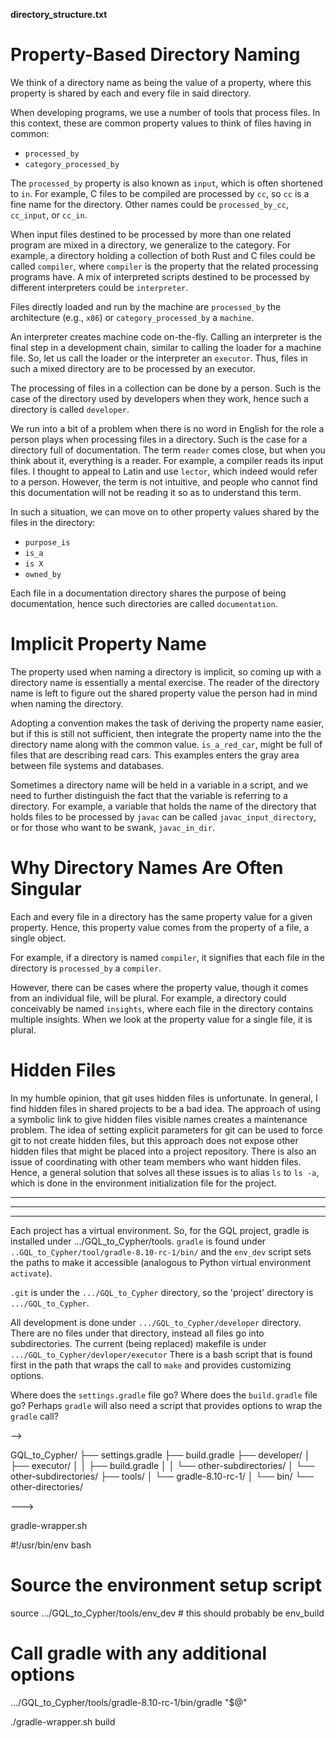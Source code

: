 **directory_structure.txt**

# Property-Based Directory Naming

We think of a directory name as being the value of a property, where this
property is shared by each and every file in said directory.

When developing programs, we use a number of tools that process files. In this
context, these are common property values to think of files having in common:

* `processed_by`
* `category_processed_by`

The `processed_by` property is also known as `input`, which is often shortened
to `in`. For example, C files to be compiled are processed by `cc`, so `cc` is a
fine name for the directory. Other names could be `processed_by_cc`, `cc_input`,
or `cc_in`.

When input files destined to be processed by more than one related program are
mixed in a directory, we generalize to the category. For example, a directory
holding a collection of both Rust and C files could be called `compiler`, where
`compiler` is the property that the related processing programs have. A mix of
interpreted scripts destined to be processed by different interpreters could be
`interpreter`.

Files directly loaded and run by the machine are `processed_by` the architecture
(e.g., `x86`) or `category_processed_by` a `machine`.

An interpreter creates machine code on-the-fly. Calling an interpreter is the
final step in a development chain, similar to calling the loader for a machine
file. So, let us call the loader or the interpreter an `executor`. Thus, files
in such a mixed directory are to be processed by an executor.

The processing of files in a collection can be done by a person. Such is the
case of the directory used by developers when they work, hence such a directory
is called `developer`.

We run into a bit of a problem when there is no word in English for the role a
person plays when processing files in a directory. Such is the case for a
directory full of documentation. The term `reader` comes close, but when you
think about it, everything is a reader. For example, a compiler reads its input
files. I thought to appeal to Latin and use `lector`, which indeed would refer
to a person. However, the term is not intuitive, and people who cannot find this
documentation will not be reading it so as to understand this term.

In such a situation, we can move on to other property values shared by the files
in the directory:

* `purpose_is`
* `is_a`
* `is X`
* `owned_by`

Each file in a documentation directory shares the purpose of being
documentation, hence such directories are called `documentation`.


# Implicit Property Name

The property used when naming a directory is implicit, so coming up with a
directory name is essentially a mental exercise. The reader of the directory
name is left to figure out the shared property value the person had in mind when
naming the directory. 

Adopting a convention makes the task of deriving the property name easier, but
if this is still not sufficient, then integrate the property name into the the
directory name along with the common value.  `is_a_red_car`, might be full of
files that are describing read cars. This examples enters the gray area between
file systems and databases.

Sometimes a directory name will be held in a variable in a script, and we need
to further distinguish the fact that the variable is referring to a
directory. For example, a variable that holds the name of the directory that
holds files to be processed by `javac` can be called `javac_input_directory`, or
for those who want to be swank, `javac_in_dir`.

# Why Directory Names Are Often Singular

Each and every file in a directory has the same property value for a given
property. Hence, this property value comes from the property of a file, 
a single object.

For example, if a directory is named `compiler`, it signifies that each file in
the directory is `processed_by` a `compiler`.

However, there can be cases where the property value, though it comes from an
individual file, will be plural. For example, a directory could conceivably be
named `insights`, where each file in the directory contains multiple
insights. When we look at the property value for a single file, it is plural.

# Hidden Files

In my humble opinion, that git uses hidden files is unfortunate. In general, I
find hidden files in shared projects to be a bad idea. The approach of using a
symbolic link to give hidden files visible names creates a maintenance
problem. The idea of setting explicit parameters for git can be used to force
git to not create hidden files, but this approach does not expose other hidden
files that might be placed into a project repository. There is also an issue of
coordinating with other team members who want hidden files. Hence, a general
solution that solves all these issues is to alias `ls` to `ls -a`, which is done
in the environment initialization file for the project.

--------------------------------------------------------------------------------
--------------------------------------------------------------------------------
--------------------------------------------------------------------------------

Each project has a virtual environment.  So, for the GQL project, gradle is
installed under .../GQL_to_Cypher/tools.  `gradle` is found under
`..GQL_to_Cypher/tool/gradle-8.10-rc-1/bin/` and the `env_dev` script sets the
paths to make it accessible (analogous to Python virtual environment
`activate`).

`.git` is under the `.../GQL_to_Cypher` directory, so the 'project' directory is
`.../GQL_to_Cypher`.

All development is done under `.../GQL_to_Cypher/developer` directory.  There
are no files under that directory, instead all files go into subdirectories.
The current (being replaced) makefile is under
`.../GQL_to_Cypher/devloper/executor` There is a bash script that is found first
in the path that wraps the call to `make` and provides customizing options.

Where does the `settings.gradle` file go?  Where does the `build.gradle` file
go?  Perhaps `gradle` will also need a script that provides options to wrap the
`gradle` call?

-->

GQL_to_Cypher/
├── settings.gradle
├── build.gradle
├── developer/
│   ├── executor/
│   │   ├── build.gradle
│   │   └── other-subdirectories/
│   └── other-subdirectories/
├── tools/
│   └── gradle-8.10-rc-1/
│       └── bin/
└── other-directories/


--->

gradle-wrapper.sh

#!/usr/bin/env bash

# Source the environment setup script
source .../GQL_to_Cypher/tools/env_dev  # this should probably be env_build

# Call gradle with any additional options
.../GQL_to_Cypher/tools/gradle-8.10-rc-1/bin/gradle "$@"

./gradle-wrapper.sh build



<!--  LocalWords:  lector
 -->
